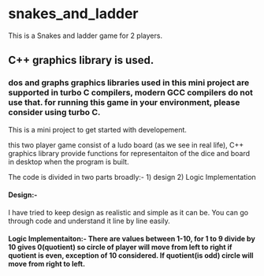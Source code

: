 # snakes_and_ladder
This is a Snakes and ladder game for 2 players.

## C++ graphics library is used.

### dos and graphs graphics libraries used in this mini project are supported in turbo C compilers, modern GCC compilers do not use that. for running this game in your environment, please consider using turbo C.


This is a mini project to get started with developement. 

this two player game consist of a ludo board (as we see in real life), C++ graphics library provide functions for representaiton of the dice and board in desktop when the program is built.


The code is divided in two parts broadly:- 1) design   2) Logic Implementation

#### Design:- 
I have tried to keep design as realistic and simple as it can be. You can go through code and understand it line by line easily.

#### Logic Implementaiton:- There are values between 1-10, for 1 to 9 divide by 10 gives 0(quotient) so circle of player will move from left to right if quotient is even, exception of 10 considered. If quotient(is odd) circle will move from right to left.
